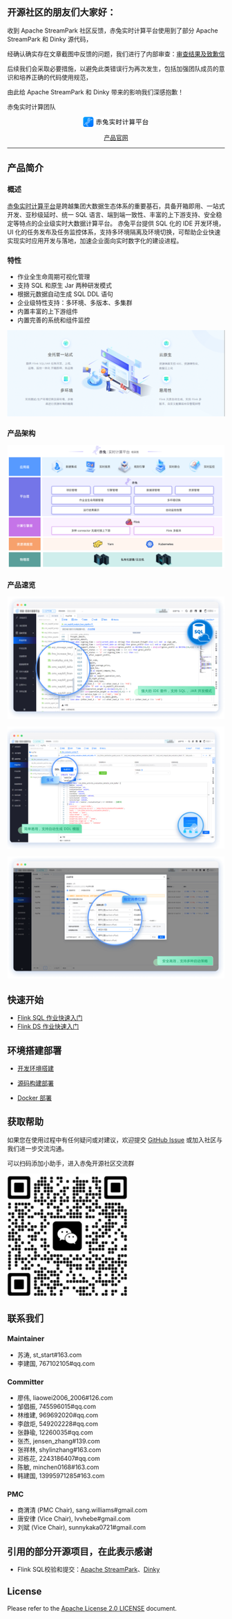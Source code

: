 ## 开源社区的朋友们大家好：

收到 Apache StreamPark 社区反馈，赤兔实时计算平台使用到了部分 Apache StreamPark 和 Dinky 源代码，

经确认确实存在文章截图中反馈的问题，我们进行了内部审查：[审查结果及致歉信](https://github.com/galaxy-data-cn/chitu-sdp/blob/master/docs/%E5%AE%A1%E6%9F%A5%E7%BB%93%E6%9E%9C%E5%8F%8A%E8%87%B4%E6%AD%89.md)

后续我们会采取必要措施，以避免此类错误行为再次发生，包括加强团队成员的意识和培养正确的代码使用规范，

由此给 Apache StreamPark 和 Dinky 带来的影响我们深感抱歉！



赤兔实时计算团队

<p align="center">
<img src="docs/md/image/项目名logo.png"  width="30%" syt height="30%"  div align=center />
</p>
<p align="center">
    <a href="https://galaxy-data-cn.github.io/chitu-sdp-website/">产品官网</a>
</p>


---

## 产品简介
### 概述
[赤兔实时计算平台](http://chitu.galaxy-data.cn/)是跨越集团大数据生态体系的重要基石，具备开箱即用、一站式开发、亚秒级延时、统一 SQL 语言、端到端一致性、丰富的上下游支持、安全稳定等特点的企业级实时大数据计算平台。 赤兔平台提供 SQL 化的 IDE 开发环境，UI 化的任务发布及任务监控体系，支持多环境隔离及环境切换，可帮助企业快速实现实时应用开发与落地，加速企业面向实时数字化的建设进程。

### 特性
- 作业全生命周期可视化管理
- 支持 SQL 和原生 Jar 两种研发模式
- 根据元数据自动生成 SQL DDL 语句
- 企业级特性支持：多环境、多版本、多集群
- 内置丰富的上下游组件
- 内置完善的系统和组件监控

![输入图片说明](docs/md/image/功能特性.png)

### 产品架构
![输入图片说明](docs/md/image/产品架构图.png)

### 产品速览

![输入图片说明](docs/md/image/产品图作业开发.png)

![输入图片说明](docs/md/image/产品图生成元表.png)

![输入图片说明](docs/md/image/产品图指定消费位置.png)

## 快速开始

* [Flink SQL 作业快速入门](http://chitu.galaxy-data.cn/pages/58ae2f/)
* [Flink DS 作业快速入门](http://chitu.galaxy-data.cn/pages/317f67/)

## 环境搭建部署

* [开发环境搭建](http://chitu.galaxy-data.cn/pages/e5dc37/)

* [源码构建部署](http://chitu.galaxy-data.cn/pages/f70b05/)

* [Docker 部署](http://chitu.galaxy-data.cn/pages/3afb01/)

## 获取帮助
如果您在使用过程中有任何疑问或对建议，欢迎提交 [GitHub Issue](https://github.com/galaxy-data-cn/chitu-sdp/issues/new) 或加入社区与我们进一步交流沟通。

可以扫码添加小助手，进入赤兔开源社区交流群

  <img src="docs/md/image/客服二维码.png"/>

  

## 联系我们

### Maintainer
- 苏涛, st_start#163.com
- 李建国, 767102105#qq.com

### Committer
- 廖伟, liaowei2006_2006#126.com 
- 邹倡振, 745596015#qq.com
- 林维建, 969692020#qq.com 
- 李啟炬, 549202228#qq.com 
- 张静瑜, 12260035#qq.com 
- 张杰, jensen_zhang#139.com
- 张祥林, shylinzhang#163.com 
- 邓栋花, 2243186407#qq.com
- 陈敏, minchen0168#163.com
- 韩建国, 13995971285#163.com

### PMC
- 商渭清 (PMC Chair), sang.williams#gmail.com
- 唐安律 (Vice Chair), lvvhebe#gmail.com  
- 刘斌 (Vice Chair), sunnykaka0721#gmail.com

## 引用的部分开源项目，在此表示感谢

-   Flink SQL校验和提交：[Apache StreamPark](https://github.com/apache/incubator-streampark)、[Dinky](https://github.com/DataLinkDC/dinky)


## License

Please refer to the [Apache License 2.0 LICENSE](https://github.com/galaxy-data-cn/chitu-sdp/blob/master/LICENSE) document.
